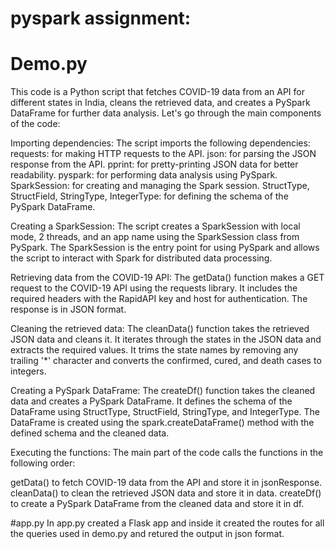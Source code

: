 # pyspark assignment:

# Demo.py
This code is a Python script that fetches COVID-19 data from an API for different states in India, cleans the retrieved data, 
and creates a PySpark DataFrame for further data analysis. Let's go through the main components of the code:

Importing dependencies:
The script imports the following dependencies:
requests: for making HTTP requests to the API.
json: for parsing the JSON response from the API.
pprint: for pretty-printing JSON data for better readability.
pyspark: for performing data analysis using PySpark.
SparkSession: for creating and managing the Spark session.
StructType, StructField, StringType, IntegerType: for defining the schema of the PySpark DataFrame.

Creating a SparkSession:
The script creates a SparkSession with local mode, 2 threads, and an app name using the SparkSession class from PySpark. 
The SparkSession is the entry point for using PySpark and allows the script to interact with Spark for distributed data processing.

Retrieving data from the COVID-19 API:
The getData() function makes a GET request to the COVID-19 API using the requests library.
It includes the required headers with the RapidAPI key and host for authentication. The response is in JSON format.

Cleaning the retrieved data:
The cleanData() function takes the retrieved JSON data and cleans it. It iterates through the states in the JSON data and extracts 
the required values. It trims the state names by removing any trailing '*' character and converts the confirmed, cured, and death cases to integers.

Creating a PySpark DataFrame:
The createDf() function takes the cleaned data and creates a PySpark DataFrame. It defines the schema of the DataFrame using 
StructType, StructField, StringType, and IntegerType. The DataFrame is created using the spark.createDataFrame() method with 
the defined schema and the cleaned data.

Executing the functions:
The main part of the code calls the functions in the following order:

getData() to fetch COVID-19 data from the API and store it in jsonResponse.
cleanData() to clean the retrieved JSON data and store it in data.
createDf() to create a PySpark DataFrame from the cleaned data and store it in df.

#app.py
In app.py created a Flask app and inside it created the routes for all the queries used in demo.py and retured the output in json format.
